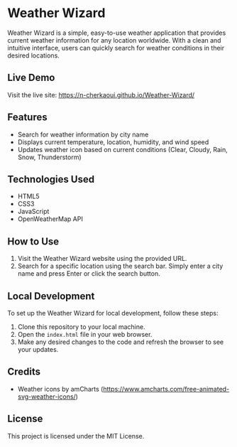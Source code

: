 # Weather Wizard

Weather Wizard is a simple, easy-to-use weather application that provides current weather information for any location worldwide. With a clean and intuitive interface, users can quickly search for weather conditions in their desired locations.

## Live Demo

Visit the live site: https://n-cherkaoui.github.io/Weather-Wizard/

## Features

- Search for weather information by city name
- Displays current temperature, location, humidity, and wind speed
- Updates weather icon based on current conditions (Clear, Cloudy, Rain, Snow, Thunderstorm)

## Technologies Used

- HTML5
- CSS3
- JavaScript
- OpenWeatherMap API

## How to Use

1. Visit the Weather Wizard website using the provided URL.
2. Search for a specific location using the search bar. Simply enter a city name and press Enter or click the search button.

## Local Development

To set up the Weather Wizard for local development, follow these steps:

1. Clone this repository to your local machine.
2. Open the `index.html` file in your web browser.
3. Make any desired changes to the code and refresh the browser to see your updates.

## Credits

- Weather icons by amCharts (https://www.amcharts.com/free-animated-svg-weather-icons/)

## License

This project is licensed under the MIT License.
